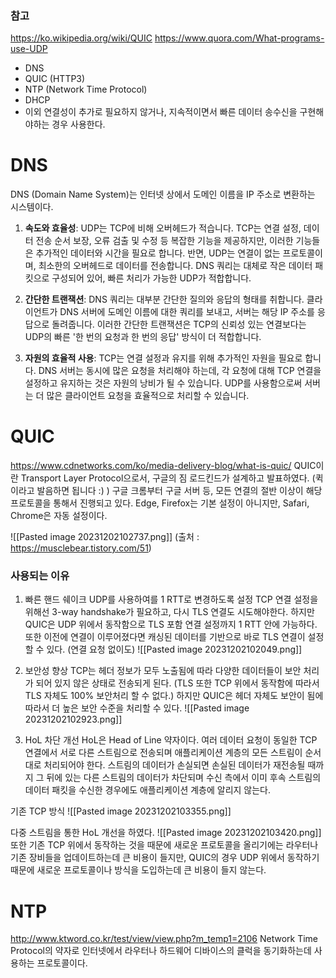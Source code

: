 ### 참고
https://ko.wikipedia.org/wiki/QUIC
https://www.quora.com/What-programs-use-UDP

- DNS
- QUIC (HTTP3)
- NTP (Network Time Protocol)
- DHCP
- 이외 연결성이 추가로 필요하지 않거나, 지속적이면서 빠른 데이터 송수신을 구현해야하는 경우 사용한다.

# DNS
DNS (Domain Name System)는 인터넷 상에서 도메인 이름을 IP 주소로 변환하는 시스템이다. 

1. **속도와 효율성**: UDP는 TCP에 비해 오버헤드가 적습니다. TCP는 연결 설정, 데이터 전송 순서 보장, 오류 검출 및 수정 등 복잡한 기능을 제공하지만, 이러한 기능들은 추가적인 데이터와 시간을 필요로 합니다. 반면, UDP는 연결이 없는 프로토콜이며, 최소한의 오버헤드로 데이터를 전송합니다. DNS 쿼리는 대체로 작은 데이터 패킷으로 구성되어 있어, 빠른 처리가 가능한 UDP가 적합합니다.
    
2. **간단한 트랜잭션**: DNS 쿼리는 대부분 간단한 질의와 응답의 형태를 취합니다. 클라이언트가 DNS 서버에 도메인 이름에 대한 쿼리를 보내고, 서버는 해당 IP 주소를 응답으로 돌려줍니다. 이러한 간단한 트랜잭션은 TCP의 신뢰성 있는 연결보다는 UDP의 빠른 '한 번의 요청과 한 번의 응답' 방식이 더 적합합니다.
    
3. **자원의 효율적 사용**: TCP는 연결 설정과 유지를 위해 추가적인 자원을 필요로 합니다. DNS 서버는 동시에 많은 요청을 처리해야 하는데, 각 요청에 대해 TCP 연결을 설정하고 유지하는 것은 자원의 낭비가 될 수 있습니다. UDP를 사용함으로써 서버는 더 많은 클라이언트 요청을 효율적으로 처리할 수 있습니다.

# QUIC
https://www.cdnetworks.com/ko/media-delivery-blog/what-is-quic/
QUIC이란 Transport Layer Protocol으로서, 구글의 짐 로드킨드가 설계하고 발표하였다.
(퀵이라고 발음하면 됩니다 :) )
구글 크롬부터 구글 서버 등, 모든 연결의 절반 이상이 해당 프로토콜을 통해서 진행되고 있다.
Edge, Firefox는 기본 설정이 아니지만, Safari, Chrome은 자동 설정이다.

![[Pasted image 20231202102737.png]]
(출처 : https://musclebear.tistory.com/51)
### 사용되는 이유
1. 빠른 핸드 쉐이크
UDP를 사용하여를 1 RTT로 변경하도록 설정
TCP 연결 설정을 위해선 3-way handshake가 필요하고, 다시 TLS 연결도 시도해야한다.
하지만 QUIC은 UDP 위에서 동작함으로 TLS 포함 연결 설정까지 1 RTT 안에 가능하다.
또한 이전에 연결이 이루어졌다면 캐싱된 데이터를 기반으로 바로 TLS 연결이 설정할 수 있다. (연결 요청 없이도)
![[Pasted image 20231202102049.png]]

2. 보안성 향상
TCP는 헤더 정보가 모두 노출됨에 따라 다양한 데이터들이 보안 처리가 되어 있지 않은 상태로 전송되게 된다. (TLS 또한 TCP 위에서 동작함에 따라서 TLS 자체도 100% 보안처리 할 수 없다.)
하지만 QUIC은 헤더 자체도 보안이 됨에 따라서 더 높은 보안 수준을 처리할 수 있다.
![[Pasted image 20231202102923.png]]

3. HoL 차단 개선
HoL은 Head of Line 약자이다.
여러 데이터 요청이 동일한 TCP 연결에서 서로 다른 스트림으로 전송되며 애플리케이션 계층의 모든 스트림이 순서대로 처리되어야 한다.
스트림의 데이터가 손실되면 손실된 데이터가 재전송될 때까지 그 뒤에 있는 다른 스트림의 데이터가 차단되며 수신 측에서 이미 후속 스트림의 데이터 패킷을 수신한 경우에도 애플리케이션 계층에 알리지 않는다.

기존 TCP 방식
![[Pasted image 20231202103355.png]]

다중 스트림을 통한 HoL 개선을 하였다.
![[Pasted image 20231202103420.png]]
또한 기존 TCP 위에서 동작하는 것을 때문에 새로운 프로토콜을 올리기에는 라우터나 기존 장비들을 업데이트하는데 큰 비용이 들지만, QUIC의 경우 UDP 위에서 동작하기 때문에 새로운 프로토콜이나 방식을 도입하는데 큰 비용이 들지 않는다.


# NTP
http://www.ktword.co.kr/test/view/view.php?m_temp1=2106
Network Time Protocol의 약자로 인터넷에서 라우터나 하드웨어 디바이스의 클럭을 동기화하는데 사용하는 프로토콜이다.
